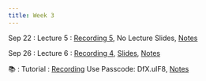```yaml
---
title: Week 3
---
```


Sep 22
: Lecture 5
  : [Recording 5](https://moodle.hku.hk/mod/lti/view.php?id=2690531), No Lecture Slides, [Notes](https://colab.research.google.com/drive/1A50u7tCd3uovQ2GUjn2v1rMXfpKBQ5sf?usp=sharing)
  
Sep 26
: Lecture 6
  : [Recording 4](https://moodle.hku.hk/mod/lti/view.php?id=2690531), [Slides](https://docs.google.com/presentation/d/17x2RJf-OOannAz0Dn5ac942jB8_N9sgJm9yNVK-VUmY/edit?usp=sharing), [Notes](https://colab.research.google.com/drive/1J69wZE9RA9Qx8QsOaPyh0XXGlofulXP5?usp=sharing)
 
 📚
: Tutorial
  : [Recording](https://hku.zoom.us/rec/share/xDUGond6jty_i6GyzxPrY37CRRQwCoKj1-zjjY2xD_eONnPfGK4u5xbapul9fZ7T.FLiadyMqlxwfK3Hz?startTime=1663993459000) Use Passcode: DfX.uIF8, [Notes](https://colab.research.google.com/drive/1Lpp9g7CEfgaCyRklaQl5PfYq84D_WQB5?usp=sharing)